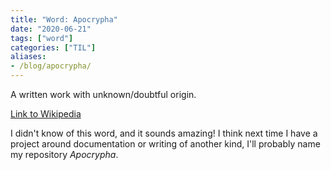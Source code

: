 ```yaml
---
title: "Word: Apocrypha"
date: "2020-06-21"
tags: ["word"]
categories: ["TIL"]
aliases:
- /blog/apocrypha/
---
```


A written work with unknown/doubtful origin.

[Link to Wikipedia](https://en.wikipedia.org/wiki/Apocrypha)

I didn't know of this word, and it sounds amazing!
I think next time I have a project around documentation or writing of another kind, I'll probably name my repository _Apocrypha_.
